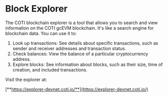 # Block Explorer

The COTI blockchain explorer is a tool that allows you to search and view information on the COTI gcEVM blockchain. It's like a search engine for blockchain data. You can use it to:

1. Look up transactions: See details about specific transactions, such as sender and receiver addresses and transaction status.
2. Check balances: View the balance of a particular cryptocurrency address.
3. Explore blocks: See information about blocks, such as their size, time of creation, and included transactions.

Visit the explorer at:

[**https://explorer-devnet.coti.io/**](https://explorer-devnet.coti.io/)
